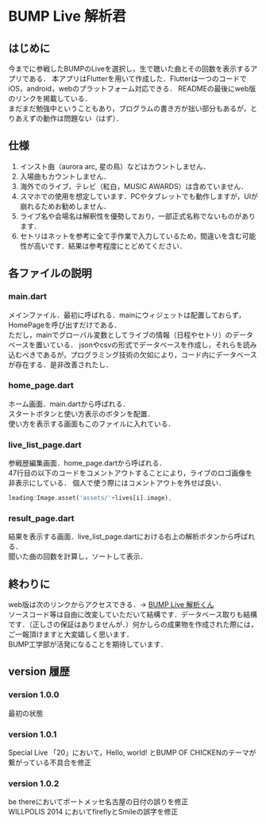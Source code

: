 # BUMP Live 解析君

## はじめに
今までに参戦したBUMPのLiveを選択し，生で聴いた曲とその回数を表示するアプリである．
本アプリはFlutterを用いて作成した．Flutterは一つのコードでiOS，android，webのプラットフォーム対応できる． READMEの最後にweb版のリンクを掲載している．  
まだまだ勉強中ということもあり，プログラムの書き方が拙い部分もあるが，とりあえずの動作は問題ない（はず）．

## 仕様
1. インスト曲（aurora arc, 星の鳥）などはカウントしません．
2. 入場曲もカウントしません．
3. 海外でのライブ，テレビ（紅白，MUSIC AWARDS）は含めていません．
4. スマホでの使用を想定しています．PCやタブレットでも動作しますが，UIが崩れるためお勧めしません．
5. ライブ名や会場名は解釈性を優勢しており，一部正式名称でないものがあります．
6. セトリはネットを参考に全て手作業で入力しているため，間違いを含む可能性が高いです．結果は参考程度にとどめてください．

## 各ファイルの説明

### main.dart
メインファイル．最初に呼ばれる．mainにウィジェットは配置しておらず，HomePageを呼び出すだけである．  
ただし，mainでグローバル変数としてライブの情報（日程やセトリ）のデータベースを置いている．
jsonやcsvの形式でデータベースを作成し，それらを読み込むべきであるが，プログラミング技術の欠如により，コード内にデータベースが存在する．是非改善されたし．

### home_page.dart
ホーム画面．main.dartから呼ばれる．  
スタートボタンと使い方表示のボタンを配置．    
使い方を表示する画面もこのファイルに入れている．

### live_list_page.dart
参戦歴編集画面．home_page.dartから呼ばれる．  
47行目の以下のコードをコメントアウトすることにより，ライブのロゴ画像を非表示にしている．
個人で使う際にはコメントアウトを外せば良い．
``````dart
leading:Image.asset('assets/'+lives[i].image),
``````

### result_page.dart
結果を表示する画面．live_list_page.dartにおける右上の解析ボタンから呼ばれる．  
聞いた曲の回数を計算し，ソートして表示．

## 終わりに
web版は次のリンクからアクセスできる．→ [BUMP Live 解析くん](https://bump-lives.firebaseapp.com/)  
ソースコード等は自由に改変していただいて結構です．データベース取りも結構です．（正しさの保証はありませんが．）何かしらの成果物を作成された際には，ご一報頂けますと大変嬉しく思います．  
BUMP工学部が活発になることを期待しています．

## version 履歴
### version 1.0.0
最初の状態
### version 1.0.1
Special Live 「20」において，Hello, world! とBUMP OF CHICKENのテーマが繋がっている不具合を修正
### version 1.0.2
be thereにおいてポートメッセ名古屋の日付の誤りを修正  
WILLPOLIS 2014 においてfireflyとSmileの誤字を修正

